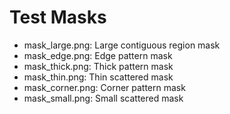 # Test Masks

- mask_large.png: Large contiguous region mask
- mask_edge.png: Edge pattern mask
- mask_thick.png: Thick pattern mask
- mask_thin.png: Thin scattered mask
- mask_corner.png: Corner pattern mask
- mask_small.png: Small scattered mask